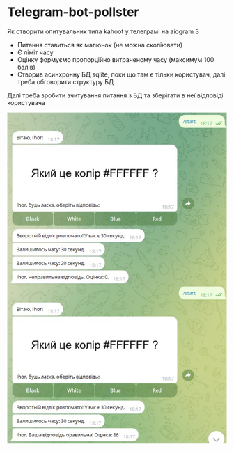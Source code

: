 # Telegram-bot-pollster
Як створити опитувальник типа kahoot у телеграмі на aiogram 3

- Питання ставиться як малюнок (не можна скопіювати)
- Є ліміт часу
- Оцінку формуємо пропорційно витраченому часу (максимум 100 балів)
- Створив асинхронну БД sqlite, поки що там є тільки користувач, далі треба обговорити структуру БД

Далі треба зробити зчитування питання з БД та зберігати в неї відповіді користувача 

![scan.jpg](scan.jpg)
